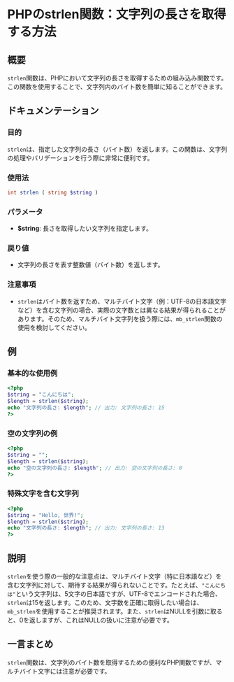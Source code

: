 <!--
Meta Description: # PHPのstrlen関数：文字列の長さを取得する方法 ## 概要 `strlen`関数は、PHPにおいて文字列の長さを取得するための組み込み関数です。この関数を使用することで、文字列内のバイト数を簡単に知ることができます。 ## ドキュメンテーション ### 目的 `strlen`は、指定した文...
Meta Keywords: strlen, string, php, length, 文字列の長さ
-->

# PHPのstrlen関数：文字列の長さを取得する方法

## 概要
`strlen`関数は、PHPにおいて文字列の長さを取得するための組み込み関数です。この関数を使用することで、文字列内のバイト数を簡単に知ることができます。

## ドキュメンテーション
### 目的
`strlen`は、指定した文字列の長さ（バイト数）を返します。この関数は、文字列の処理やバリデーションを行う際に非常に便利です。

### 使用法
```php
int strlen ( string $string )
```

### パラメータ
- **$string**: 長さを取得したい文字列を指定します。

### 戻り値
- 文字列の長さを表す整数値（バイト数）を返します。

### 注意事項
- `strlen`はバイト数を返すため、マルチバイト文字（例：UTF-8の日本語文字など）を含む文字列の場合、実際の文字数とは異なる結果が得られることがあります。そのため、マルチバイト文字列を扱う際には、`mb_strlen`関数の使用を検討してください。

## 例
### 基本的な使用例
```php
<?php
$string = "こんにちは";
$length = strlen($string);
echo "文字列の長さ: $length"; // 出力: 文字列の長さ: 15
?>
```

### 空の文字列の例
```php
<?php
$string = "";
$length = strlen($string);
echo "空の文字列の長さ: $length"; // 出力: 空の文字列の長さ: 0
?>
```

### 特殊文字を含む文字列
```php
<?php
$string = "Hello, 世界!";
$length = strlen($string);
echo "文字列の長さ: $length"; // 出力: 文字列の長さ: 13
?>
```

## 説明
`strlen`を使う際の一般的な注意点は、マルチバイト文字（特に日本語など）を含む文字列に対して、期待する結果が得られないことです。たとえば、`"こんにちは"`という文字列は、5文字の日本語ですが、UTF-8でエンコードされた場合、`strlen`は15を返します。このため、文字数を正確に取得したい場合は、`mb_strlen`を使用することが推奨されます。また、`strlen`はNULLを引数に取ると、0を返しますが、これはNULLの扱いに注意が必要です。

## 一言まとめ
`strlen`関数は、文字列のバイト数を取得するための便利なPHP関数ですが、マルチバイト文字には注意が必要です。